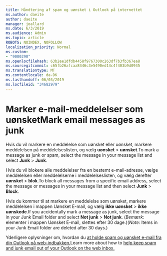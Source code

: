 ```yaml
---
title: Håndtering af spam og uønsket i Outlook på internettet
ms.author: daeite
author: daeite
manager: joallard
ms.date: 6/3/2019
ms.audience: Admin
ms.topic: article
ROBOTS: NOINDEX, NOFOLLOW
localization_priority: Normal
ms.custom:
- "9000290"
ms.openlocfilehash: 63b2ee1dfdb4458f9767300c263df7b3fb367ea8
ms.sourcegitcommit: c65fb26afcaa8446c3e5490ed14c4f403b9d0945
ms.translationtype: MT
ms.contentlocale: da-DK
ms.lasthandoff: 06/03/2019
ms.locfileid: "34682979"
---
```

# <a name="mark-email-messages-as-junk"></a><span data-ttu-id="3b6e7-102">Marker e-mail-meddelelser som uønsket</span><span class="sxs-lookup"><span data-stu-id="3b6e7-102">Mark email messages as junk</span></span>

<span data-ttu-id="3b6e7-103">Hvis du vil markere en meddelelse som uønsket eller uønsket, markere meddelelsen på meddelelseslisten, og vælg **uønsket** > **uønsket**.</span><span class="sxs-lookup"><span data-stu-id="3b6e7-103">To mark a message as junk or spam, select the message in your message list and select **Junk** > **Junk**.</span></span>

<span data-ttu-id="3b6e7-104">Hvis du vil blokere alle meddelelser fra en bestemt e-mail-adresse, vælge meddelelsen eller meddelelserne i meddelelseslisten, og vælg derefter **uønsket** > **blok**.</span><span class="sxs-lookup"><span data-stu-id="3b6e7-104">To block all messages from a specific email address, select the message or messages in your message list and then select **Junk** > **Block**.</span></span>

<span data-ttu-id="3b6e7-105">Hvis du kommer til at markere en meddelelse som uønsket, markere meddelelsen i mappen Uønsket E-mail, og vælg **ikke uønsket** > **ikke uønskede**.</span><span class="sxs-lookup"><span data-stu-id="3b6e7-105">If you accidentally mark a message as junk, select the message in your Junk Email folder and select **Not junk** > **Not junk**.</span></span> <span data-ttu-id="3b6e7-106">(*Bemærk:* elementer i mappen Uønsket E-mail, slettes efter 30 dage.)</span><span class="sxs-lookup"><span data-stu-id="3b6e7-106">(*Note:* Items in your Junk Email folder are deleted after 30 days.)</span></span>

<span data-ttu-id="3b6e7-107">Yderligere oplysninger om, hvordan du [at holde spam og uønsket e-mail fra din Outlook på web-indbakken.](https://support.office.com/article/db786e79-54e2-40cc-904f-d89d57b7f41d)</span><span class="sxs-lookup"><span data-stu-id="3b6e7-107">Learn more about how to [help keep spam and junk email out of your Outlook on the web inbox.](https://support.office.com/article/db786e79-54e2-40cc-904f-d89d57b7f41d)</span></span>